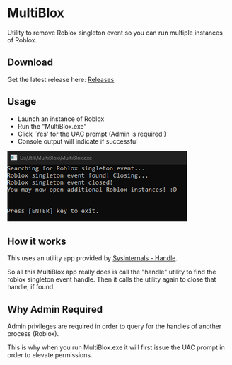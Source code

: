 # MultiBlox
 Utility to remove Roblox singleton event so you can run multiple instances of Roblox.

## Download
Get the latest release here: [Releases](https://github.com/rasp8erries/multiblox-cs/releases/tag/release)

## Usage
- Launch an instance of Roblox
- Run the "MultiBlox.exe" 
- Click 'Yes' for the UAC prompt (Admin is required!) 
- Console output will indicate if successful

![MultiBlox Success](/images/multiblox-success.png)

## How it works
This uses an utility app provided by [SysInternals - Handle](https://learn.microsoft.com/en-us/sysinternals/downloads/handle). 

So all this MultiBlox app really does is call the "handle" utility to find the roblox singleton event handle. Then it calls the utility again to close that handle, if found. 

## Why Admin Required
Admin privileges are required in order to query for the handles of another process (Roblox). 

This is why when you run MultiBlox.exe it will first issue the UAC prompt in order to elevate permissions.
